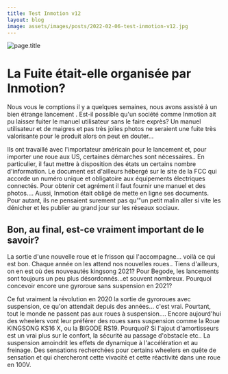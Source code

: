 ```yaml
---
title: Test Inmotion v12
layout: blog
image: assets/images/posts/2022-02-06-test-inmotion-v12.jpg
---
```

![page.title]({{site.url}}/{{page.image}})

# La Fuite était-elle organisée par Inmotion?

Nous vous le comptions il y a quelques semaines, nous avons assisté à un bien étrange lancement . Est-il possible qu'un société comme Inmotion ait pu laisser fuiter le manuel utilisateur sans le faire exprès? Un manuel utilisateur et de maigres et pas très jolies photos ne seraient une fuite très valorisante pour le produit alors on peut en douter...

Ils ont travaillé avec l'importateur américain pour le lancement et, pour importer une roue aux US, certaines démarches sont nécessaires.. En particulier, il faut mettre à disposition des états un certains nombre d'information. Le document est d'ailleurs hébergé sur le site de la FCC qui accorde un numéro unique et obligatoire aux équipements électriques connectés. Pour obtenir cet agrément il faut fournir une manuel et des photos.... Aussi, Inmotion était obligé de mette en ligne ses documents. Pour autant, ils ne pensaient surement pas qu'"un petit malin aller si vite les dénicher et les publier au grand jour sur les réseaux sociaux.

## Bon, au final, est-ce vraiment important de le savoir?

La sortie d'une nouvelle roue et le frisson qui l'accompagne... voilà ce qui est bon. Chaque année on les attend nos nouvelles roues.. Tiens d'ailleurs, on en est où des nouveautés kingsong 2021? Pour Begode, les lancements sont toujours un peu plus désordonnés...et souvent nombreux.
Pourquoi concevoir encore une gyroroue sans suspension en 2021?

Ce fut vraiment la révolution en 2020 la sortie de gyroroues avec suspension, ce qu'on attendait depuis des années... c'est vrai. Pourtant, tout le monde ne passent pas aux roues à suspension.... Encore aujourd'hui des wheelers vont leur préférer des roues sans suspension comme la Roue KINGSONG KS16 X, ou la BIGODE RS19. Pourquoi? Si l'ajout d'amortisseurs est un vrai plus sur le confort, la sécurité au passage d'obstacle etc.. La suspension amoindrit les effets de dynamique à l'accélération et au freinage. Des sensations recherchées pour certains wheelers en quête de sensation et qui chercheront cette vivacité et cette réactivité dans une roue en 100V.
